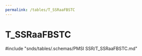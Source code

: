 ```yaml
---
permalink: /tables/T_SSRaaFBSTC
---
```

# T\_SSRaaFBSTC
<!-- SPDX-License-Identifier: MPL-2.0 -->

<!-- ATTENTION : Ne pas supprimer ou modifier la ligne ci-dessous -->
#include "snds/tables/.schemas/PMSI SSR/T_SSRaaFBSTC.md"
<!-- ATTENTION : Ne pas supprimer ou modifier la ligne ci-dessus -->
